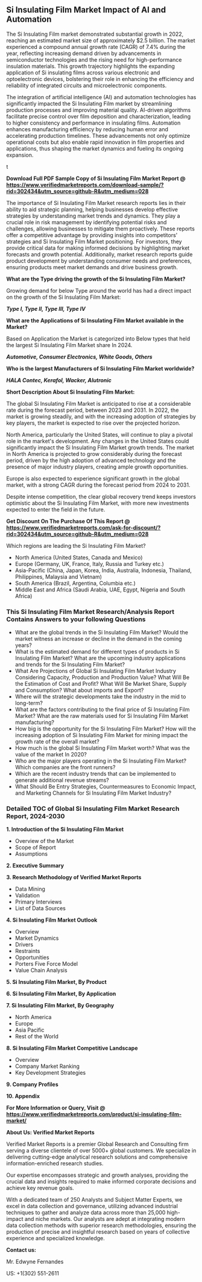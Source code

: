<h2>Si Insulating Film Market Impact of AI and Automation</h2><p>The Si Insulating Film market demonstrated substantial growth in 2022, reaching an estimated market size of approximately $2.5 billion. The market experienced a compound annual growth rate (CAGR) of 7.4% during the year, reflecting increasing demand driven by advancements in semiconductor technologies and the rising need for high-performance insulation materials. This growth trajectory highlights the expanding application of Si insulating films across various electronic and optoelectronic devices, bolstering their role in enhancing the efficiency and reliability of integrated circuits and microelectronic components.</p><p>The integration of artificial intelligence (AI) and automation technologies has significantly impacted the Si Insulating Film market by streamlining production processes and improving material quality. AI-driven algorithms facilitate precise control over film deposition and characterization, leading to higher consistency and performance in insulating films. Automation enhances manufacturing efficiency by reducing human error and accelerating production timelines. These advancements not only optimize operational costs but also enable rapid innovation in film properties and applications, thus shaping the market dynamics and fueling its ongoing expansion.</p>t</p><p id="" class=""><strong>Download Full PDF Sample Copy of Si Insulating Film Market Report @ <a href="https://www.verifiedmarketreports.com/download-sample/?rid=302434&utm_source=github-R&utm_medium=028" target="_blank">https://www.verifiedmarketreports.com/download-sample/?rid=302434&utm_source=github-R&utm_medium=028</a></strong></p><p>The importance of&nbsp;Si Insulating Film Market research reports lies in their ability to aid strategic planning, helping businesses develop effective strategies by understanding market trends and dynamics. They play a crucial role in risk management by identifying potential risks and challenges, allowing businesses to mitigate them proactively. These reports offer a competitive advantage by providing insights into competitors' strategies and Si Insulating Film Market positioning. For investors, they provide critical data for making informed decisions by highlighting market forecasts and growth potential. Additionally, market research reports guide product development by understanding consumer needs and preferences, ensuring products meet market demands and drive business growth.</p><p><strong>What are the&nbsp;Type driving the growth of the Si Insulating Film Market?</strong></p><p id="" class="">Growing demand for below Type around the world has had a direct impact on the growth of the Si Insulating Film Market:</p><em><strong>Type I, Type II, Type III, Type IV</strong></em></p><strong>What are the&nbsp;Applications&nbsp;of Si Insulating Film Market available in the Market?</strong></p><p id="" class="">Based on Application the Market is categorized into Below types that held the largest Si Insulating Film Market share In 2024.</p><em><strong>Automotive, Consumer Electronics, White Goods, Others</strong></em></p><strong>Who is the largest Manufacturers of Si Insulating Film Market worldwide?</strong></p><p><em><strong>HALA Contec, Kerafol, Wacker, Alutronic</strong></em></p><p id="" class=""><strong>Short Description About Si Insulating Film Market:</strong></p><p>The global Si Insulating Film Market is anticipated to rise at a considerable rate during the forecast period, between 2023 and 2031. In 2022, the market is growing steadily, and with the increasing adoption of strategies by key players, the market is expected to rise over the projected horizon.</p><p>North America, particularly the United States, will continue to play a pivotal role in the market's development. Any changes in the United States could significantly impact the Si Insulating Film Market growth trends. The market in North America is projected to grow considerably during the forecast period, driven by the high adoption of advanced technology and the presence of major industry players, creating ample growth opportunities.</p><p>Europe is also expected to experience significant growth in the global market, with a strong CAGR during the forecast period from 2024 to 2031.</p><p>Despite intense competition, the clear global recovery trend keeps investors optimistic about the Si Insulating Film Market, with more new investments expected to enter the field in the future.</p><p id="" class=""><strong>Get Discount On The Purchase Of This Report @ <a href="https://www.verifiedmarketreports.com/ask-for-discount/?rid=302434&utm_source=github-R&utm_medium=028" target="_blank">https://www.verifiedmarketreports.com/ask-for-discount/?rid=302434&utm_source=github-R&utm_medium=028</a></strong></p>Which regions are leading the Si Insulating Film Market?</p><ul><li>North America (United States, Canada and Mexico)</li><li>Europe (Germany, UK, France, Italy, Russia and Turkey etc.)</li><li>Asia-Pacific (China, Japan, Korea, India, Australia, Indonesia, Thailand, Philippines, Malaysia and Vietnam)</li><li>South America (Brazil, Argentina, Columbia etc.)</li><li>Middle East and Africa (Saudi Arabia, UAE, Egypt, Nigeria and South Africa)</li></ul><h3 id="" class="">This Si Insulating Film Market Research/Analysis Report Contains Answers to your following Questions</h3><ul><li>What are the global trends in the Si Insulating Film Market? Would the market witness an increase or decline in the demand in the coming years?</li><li>What is the estimated demand for different types of products in Si Insulating Film Market? What are the upcoming industry applications and trends for the Si Insulating Film Market?</li><li>What Are Projections of Global Si Insulating Film Market Industry Considering Capacity, Production and Production Value? What Will Be the Estimation of Cost and Profit? What Will Be Market Share, Supply and Consumption? What about imports and Export?</li><li>Where will the strategic developments take the industry in the mid to long-term?</li><li>What are the factors contributing to the final price of Si Insulating Film Market? What are the raw materials used for Si Insulating Film Market manufacturing?</li><li>How big is the opportunity for the Si Insulating Film Market? How will the increasing adoption of Si Insulating Film Market for mining impact the growth rate of the overall market?</li><li>How much is the global Si Insulating Film Market worth? What was the value of the market In 2020?</li><li>Who are the major players operating in the Si Insulating Film Market? Which companies are the front runners?</li><li>Which are the recent industry trends that can be implemented to generate additional revenue streams?</li><li>What Should Be Entry Strategies, Countermeasures to Economic Impact, and Marketing Channels for Si Insulating Film Market Industry?</li></ul><h3 id="" class="">Detailed TOC of Global Si Insulating Film Market Research Report, 2024-2030</h3><p id="" class=""><strong>1. Introduction of the Si Insulating Film Market</strong></p><ul><li>Overview of the Market</li><li>Scope of Report</li><li>Assumptions</li></ul><p id="" class=""><strong>2. Executive Summary</strong></p><p id="" class=""><strong>3. Research Methodology of Verified Market Reports</strong></p><ul><li>Data Mining</li><li>Validation</li><li>Primary Interviews</li><li>List of Data Sources</li></ul><p id="" class=""><strong>4. Si Insulating Film Market Outlook</strong></p><ul><li>Overview</li><li>Market Dynamics</li><li>Drivers</li><li>Restraints</li><li>Opportunities</li><li>Porters Five Force Model</li><li>Value Chain Analysis</li></ul><p id="" class=""><strong>5. Si Insulating Film Market, By Product</strong></p><p id="" class=""><strong>6. Si Insulating Film Market, By Application</strong></p><p id="" class=""><strong>7. Si Insulating Film Market, By Geography</strong></p><ul><li>North America</li><li>Europe</li><li>Asia Pacific</li><li>Rest of the World</li></ul><p id="" class=""><strong>8. Si Insulating Film Market Competitive Landscape</strong></p><ul><li>Overview</li><li>Company Market Ranking</li><li>Key Development Strategies</li></ul><p id="" class=""><strong>9. Company Profiles</strong></p><p id="" class=""><strong>10. Appendix</strong></p><p id="" class=""><strong>For More Information or Query, Visit @ <a href="https://www.verifiedmarketreports.com/product/si-insulating-film-market/" target="_blank">https://www.verifiedmarketreports.com/product/si-insulating-film-market/</a></strong></p><p id="" class=""><strong>About Us: Verified Market Reports</strong></p><p id="" class="">Verified Market Reports is a premier Global Research and Consulting firm serving a diverse clientele of over 5000+ global customers. We specialize in delivering cutting-edge analytical research solutions and comprehensive information-enriched research studies.</p><p id="" class="">Our expertise encompasses strategic and growth analyses, providing the crucial data and insights required to make informed corporate decisions and achieve key revenue goals.</p><p id="" class="">With a dedicated team of 250 Analysts and Subject Matter Experts, we excel in data collection and governance, utilizing advanced industrial techniques to gather and analyze data across more than 25,000 high-impact and niche markets. Our analysts are adept at integrating modern data collection methods with superior research methodologies, ensuring the production of precise and insightful research based on years of collective experience and specialized knowledge.</p><p id="" class=""><strong>Contact us:</strong></p><p id="" class="">Mr. Edwyne Fernandes</p><p id="" class="">US: +1(302) 551-2611</p>